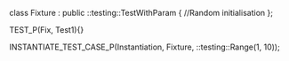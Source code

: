 class Fixture : public ::testing::TestWithParam<int> {
    //Random initialisation
};

TEST_P(Fix, Test1){}

INSTANTIATE_TEST_CASE_P(Instantiation, Fixture, ::testing::Range(1, 10));